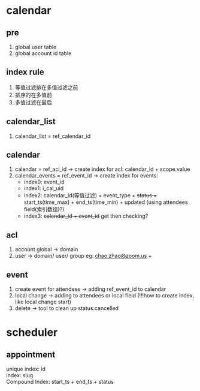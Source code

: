 # calendar 

## pre 
1. global user table 
2. global account id table 

## index rule
1. 等值过滤排在多值过滤之前
2. 排序的在多值前
3. 多值过滤在最后

## calendar_list
1. calendar_list = ref_calendar_id

## calendar 
1. calendar = ref_acl_id -> create index for acl: calendar_id + scope.value
2. calendar_events = ref_event_id -> create index for events: 
   - index0: event_id
   - index1: i_cal_uid
   - index2: calendar_id(等值过滤) + event_type + ~~status +~~ start_ts(time_max) + end_ts(time_min) + updated (using attendees field(索引数组)?)
   - index3: ~~calendar_id + event_id~~ get then checking?

## acl 
1. account global -> domain 
2. user -> domain/ user/ group
eg: chao.zhao@zoom.us + 

## event
1. create event for attendees -> adding ref_event_id to calendar 
2. local change -> adding to attendees or local field (!!!how to create index, like local change start) 
3. delete -> tool to clean up status:cancelled

# scheduler 

## appointment

unique index: id  
index: slug  
Compound Index: start_ts + end_ts + status



